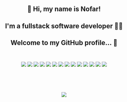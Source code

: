 <h2 align="center">👋 Hi, my name is Nofar!</h2>
<h2 align="center">I'm a fullstack software developer 👨‍💻</h2>
<h2 align="center">Welcome to my GitHub profile... 👀</h2>
</br>
<p align="center">
<img src="https://img.shields.io/badge/Node.js-339933?style=flat&logo=nodedotjs&logoColor=white"/>
<img src="https://img.shields.io/badge/REACT-A81C7D.svg?&style=flat&logo=react&logoColor=white"/>
<img src="https://img.shields.io/badge/ANGULAR-DD0031.svg?&style=flat&logo=angular&logoColor=white"/>
<img src="https://img.shields.io/badge/HTML5-E34F26.svg?&style=flat&logo=html5&logoColor=white"/>
<img src="https://img.shields.io/badge/CSS3-%231572B6.svg?&style=flat&logo=css3&logoColor=white"/>
<img src="https://img.shields.io/badge/JAVASCRIPT-323330.svg?&style=flat&logo=javascript&logoColor=%23F7DF1E"/>
<img src="https://img.shields.io/badge/TYPESCRIPT-%23007ACC.svg?&style=flat&logo=typescript&logoColor=white"/>
<img src="https://img.shields.io/badge/GITHUB-2C2255.svg?&style=flat&logo=github&logoColor=white"/>
<img src="https://img.shields.io/badge/VSCODE-007ACC.svg?&style=flat&logo=visual-studio-code"/>
<img src="https://img.shields.io/badge/Redux-593D88?style=flat&logo=redux&logoColor=white"/>
<img src="https://img.shields.io/badge/JWT-000000?style=flat&logo=JSON%20web%20tokens&logoColor=white"/>
<img src="https://img.shields.io/badge/MongoDB-4EA94B?style=flat&logo=mongodb&logoColor=white"/>
<img src="https://img.shields.io/badge/MySQL-005C84?style=flat&logo=mysql&logoColor=white"/>
<img src="https://img.shields.io/badge/Docker-2CA5E0?style=flat&logo=docker&logoColor=white"/>
</p>

</br>
</br>
</br>

<p align="center">  
<a href="https://github.com/nunuf/github-readme-stats"> 
<img src="https://github-readme-stats.vercel.app/api?username=nunuf&&show_icons=true&theme=radical"/>
</a>
</p>
